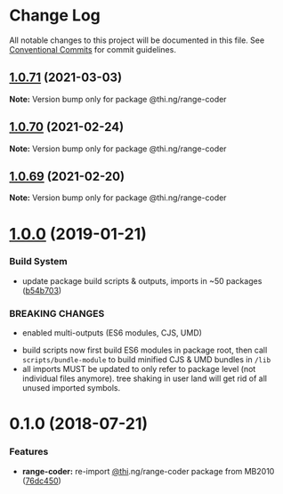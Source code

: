 # Change Log

All notable changes to this project will be documented in this file.
See [Conventional Commits](https://conventionalcommits.org) for commit guidelines.

## [1.0.71](https://github.com/thi-ng/umbrella/compare/@thi.ng/range-coder@1.0.70...@thi.ng/range-coder@1.0.71) (2021-03-03)

**Note:** Version bump only for package @thi.ng/range-coder





## [1.0.70](https://github.com/thi-ng/umbrella/compare/@thi.ng/range-coder@1.0.69...@thi.ng/range-coder@1.0.70) (2021-02-24)

**Note:** Version bump only for package @thi.ng/range-coder





## [1.0.69](https://github.com/thi-ng/umbrella/compare/@thi.ng/range-coder@1.0.68...@thi.ng/range-coder@1.0.69) (2021-02-20)

**Note:** Version bump only for package @thi.ng/range-coder





# [1.0.0](https://github.com/thi-ng/umbrella/compare/@thi.ng/range-coder@0.1.28...@thi.ng/range-coder@1.0.0) (2019-01-21)

### Build System

* update package build scripts & outputs, imports in ~50 packages ([b54b703](https://github.com/thi-ng/umbrella/commit/b54b703))

### BREAKING CHANGES

* enabled multi-outputs (ES6 modules, CJS, UMD)

- build scripts now first build ES6 modules in package root, then call
  `scripts/bundle-module` to build minified CJS & UMD bundles in `/lib`
- all imports MUST be updated to only refer to package level
  (not individual files anymore). tree shaking in user land will get rid of
  all unused imported symbols.

<a name="0.1.0"></a>
# 0.1.0 (2018-07-21)

### Features

* **range-coder:** re-import [@thi](https://github.com/thi).ng/range-coder package from MB2010 ([76dc450](https://github.com/thi-ng/umbrella/commit/76dc450))
